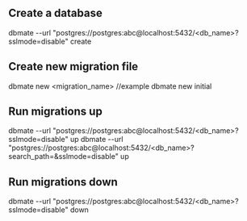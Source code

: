 ## Create a database
dbmate --url "postgres://postgres:abc@localhost:5432/<db_name>?sslmode=disable" create

## Create new migration file
dbmate new <migration_name> //example dbmate new initial

## Run migrations up
dbmate --url "postgres://postgres:abc@localhost:5432/<db_name>?sslmode=disable" up
dbmate --url "postgres://postgres:abc@localhost:5432/<db_name>?search_path=<schema>&sslmode=disable" up



## Run migrations down
dbmate --url "postgres://postgres:abc@localhost:5432/<db_name>?sslmode=disable" down
